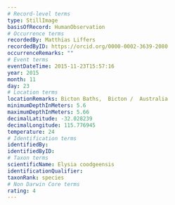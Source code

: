 ```yaml
---
# Record-level terms
type: StillImage
basisOfRecord: HumanObservation
# Occurrence terms
recordedBy: Matthias Liffers
recordedByID: https://orcid.org/0000-0002-3639-2080
occurrenceRemarks: ""
# Event terms
eventDateTime: 2015-11-23T15:57:16
year: 2015
month: 11
day: 23
# Location terms
locationRemarks: Bicton Baths,  Bicton /  Australia
minimumDepthInMeters: 5.6
maximumDepthInMeters: 5.66
decimalLatitude: -32.028239
decimalLongitude: 115.776945
temperature: 24
# Identification terms
identifiedBy: 
identifiedByID: 
# Taxon terms
scientificName: Elysia coodgeensis
identificationQualifier: 
taxonRank: species
# Non Darwin Core terms
rating: 4
---
```

